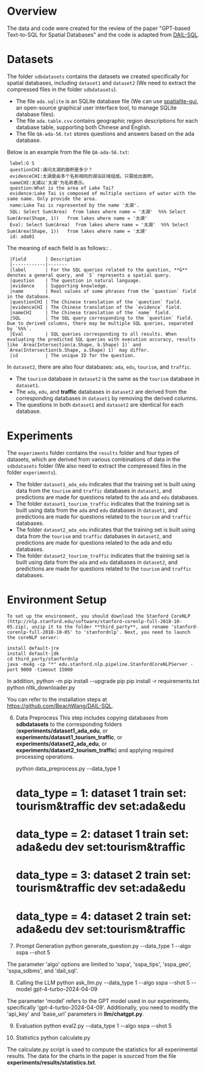 Overview
=

The data and code were created for the review of the paper "GPT-based Text-to-SQL for Spatial Databases" and the code is adapted from [DAIL-SQL](https://github.com/BeachWang/DAIL-SQL).

Datasets
=

The folder `sdbdatasets` contains the datasets we created specifically for spatial databases, including `dataset1` and `dataset2` (We need to extract the compressed files in the folder `sdbdatasets`). <br>
* The file `ada.sqlite` is an SQLite database file (We can use [spatialite-gui](https://www.gaia-gis.it/fossil/spatialite_gui/index), an open-source graphical user interface tool, to manage SQLite database files). <br>
* The file `ada.table.csv` contains geographic region descriptions for each database table, supporting both Chinese and English. <br>
* The file `QA-ada-56.txt` stores questions and answers based on the ada database. <br>

Below is an example from the file `QA-ada-56.txt`: <br>

     label:G S
     questionCHI:请问太湖的面积是多少？
     evidenceCHI:太湖是由多个名称相同的湖泊区域组成。只需给出面积。
     nameCHI:太湖以'太湖'为名称表示。
     question:What is the area of Lake Tai?
     evidence:Lake Tai is composed of multiple sections of water with the same name. Only provide the area.
     name:Lake Tai is represented by the name '太湖'.
     SQL: Select Sum(Area)  from lakes where name = '太湖'  %%% Select Sum(Area(Shape, 1))   from lakes where name = '太湖'
     Eval: Select Sum(Area)  from lakes where name = '太湖'  %%% Select Sum(Area(Shape, 1))   from lakes where name = '太湖'
     id: ada01
 




The meaning of each field is as follows:: .  


     |Field       | Description  
     |------------|-------
     |label       | For the SQL queries related to the question, **G** denotes a general query, and `S` represents a spatial query.
     |question    | The question in natural language. 
     |evidence    | Supporting knowledge.
     |name        | Real values of some phrases from the `question` field in the database. 
     |questionCHI | The Chinese translation of the `question` field.
     |evidenceCHI | The Chinese translation of the `evidence` field.
     |nameCHI     | The Chinese translation of the `name` field.
     |SQL         | The SQL query corresponding to the `question` field. Due to derived columns, there may be multiple SQL queries, separated by `%%%`. 
     |Eval        | SQL queries corresponding to all results. When evaluating the predicted SQL queries with execution accuracy, results like `Area(Intersection(a.Shape, b.Shape) 1)` and `Area(Intersection(b.Shape, a.Shape) 1)` may differ. 
     |id          | The unique ID for the question.  


In `dataset2`, there are also four databases: `ada`, `edu`, `tourism`, and `traffic`.  
* The `tourism` database in `dataset2` is the same as the `tourism` database in `dataset1`.  
* The `ada`, `edu`, and **traffic** databases in `dataset2`  are derived from the corresponding databases in `dataset1`  by removing the derived columns.  
* The questions in both `dataset1`  and `dataset2`  are identical for each database.

Experiments
=

The `experiments` folder contains the `results` folder and four types of datasets, which are derived from various combinations of data in the `sdbdatasets` folder (We  also need to extract the compressed files in the folder `experiments`).
* The folder `dataset1_ada_edu` indicates that the training set is built using data from the `tourism` and `traffic` databases in `dataset1`, and predictions are made for questions related to the `ada` and `edu` databases.
* The folder `dataset1_tourism_traffic` indicates that the training set is built using data from the `ada` and `edu` databases in `dataset1`, and predictions are made for questions related to the `tourism` and `traffic` databases.
* The folder `dataset2_ada_edu` indicates that the training set is built using data from the `tourism` and `traffic` databases in `dataset2`, and predictions are made for questions related to the ada and edu databases.
* The folder `dataset2_tourism_traffic` indicates that the training set is built using data from the `ada` and `edu` databases in `dataset2`, and predictions are made for questions related to the `tourism` and `traffic` databases.


Environment Setup
=
    To set up the environment, you should download the Stanford CoreNLP (http://nlp.stanford.edu/software/stanford-corenlp-full-2018-10-05.zip), unzip it to the folder **third_party**, and rename 'stanford-corenlp-full-2018-10-05' to 'stanfordnlp'. Next, you need to launch the coreNLP server:
    
    install default-jre
    install default-jdk
    cd third_party/stanfordnlp
    java -mx4g -cp "*" edu.stanford.nlp.pipeline.StanfordCoreNLPServer -port 9000 -timeout 15000

   In addition,
   python -m pip install --upgrade pip
   pip install -r requirements.txt
   python nltk_downloader.py

   You can refer to the installation steps at https://github.com/BeachWang/DAIL-SQL.
  
6. Data Preprocess
    This step includes copying databases from **sdbdatasets** to the corresponding folders (**experiments/dataset1_ada_edu**, or **experiments/dataset1_tourism_traffic**,  or **experiments/dataset2_ada_edu**, or **experiments/dataset2_tourism_traffic**) and applying required processing operations.

   python data_preprocess.py --data_type 1

   # data_type = 1: dataset 1      train set: tourism&traffic              dev set:ada&edu
   # data_type = 2: dataset 1      train set: ada&edu                      dev set:tourism&traffic
   # data_type = 3: dataset 2      train set: tourism&traffic              dev set:ada&edu
   # data_type = 4: dataset 2      train set: ada&edu                      dev set:tourism&traffic

7. Prompt Generation
   python generate_question.py --data_type 1 --algo sspa --shot 5

  The parameter 'algo' options are limited to 'sspa', 'sspa_tips', 'sspa_geo', 'sspa_sdbms', and 'dail_sql'.

8. Calling the LLM
   python ask_llm.py --data_type 1 --algo sspa --shot 5 --model gpt-4-turbo-2024-04-09
   
  The parameter 'model' refers to the GPT model used in our experiments, specifically 'gpt-4-turbo-2024-04-09'. Additionally, you need to modify the 'api_key' and 'base_url' parameters in **llm/chatgpt.py**.

9. Evaluation
   python eval2.py --data_type 1 --algo sspa --shot 5

10. Statistics
   python calculate.py
   
  The calculate.py script is used to compute the statistics for all experimental results. The data for the charts in the paper is sourced from the file **experiments/results/statistics.txt**.
    
